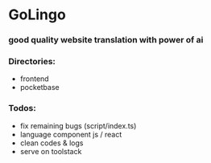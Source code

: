 # GoLingo

### good quality website translation with power of ai

### Directories:

- frontend
- pocketbase

### Todos:
- fix remaining bugs (script/index.ts)
- language component js / react
- clean codes & logs
- serve on toolstack
